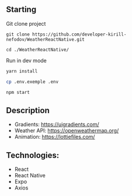 ## Starting

Git clone project
```
git clone https://github.com/developer-kirill-nefodov/WeatherReactNative.git

cd ./WeatherReactNative/
```

Run in dev mode
```sh
yarn install

cp .env.exemple .env

npm start
```

## Description
* Gradients: https://uigradients.com/
* Weather API: https://openweathermap.org/
* Animation: https://lottiefiles.com/


## Technologies:
* React
* React Native
* Expo
* Axios
